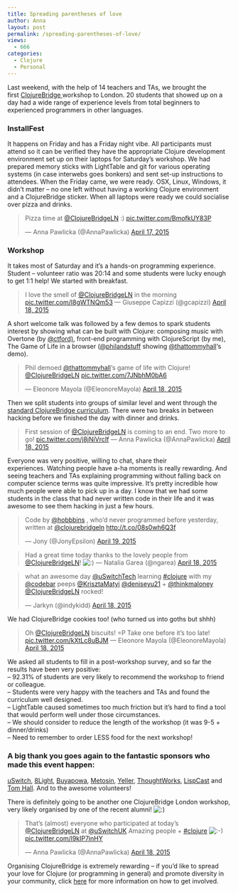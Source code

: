 ```yaml
---
title: Spreading parentheses of love
author: Anna
layout: post
permalink: /spreading-parentheses-of-love/
views:
  - 666
categories:
  - Clojure
  - Personal
---
```

Last weekend, with the help of 14 teachers and TAs, we brought the first [ClojureBridge ](http://www.clojurebridge.org/events/2015-04-17-london) workshop to London. 20 students that showed up on a day had a wide range of experience levels from total beginners to experienced programmers in other languages.

<!--more-->

### InstallFest

It happens on Friday and has a Friday night vibe. All participants must attend so it can be verified they have the appropriate Clojure development environment set up on their laptops for Saturday’s workshop. We had prepared memory sticks with LightTable and git for various operating systems (in case interwebs goes bonkers) and sent set-up instructions to attendees. When the Friday came, we were ready. OSX, Linux, Windows, it didn&#8217;t matter &#8211; no one left without having a working Clojure environment and a ClojureBridge sticker. When all laptops were ready we could socialise over pizza and drinks.

<blockquote class="twitter-tweet tw-align-center" lang="en"><p>Pizza time at <a href="https://twitter.com/ClojureBridgeLN">@ClojureBridgeLN</a> :) <a href="http://t.co/BmofkUY83P">pic.twitter.com/BmofkUY83P</a></p>&mdash; Anna Pawlicka (@AnnaPawlicka) <a href="https://twitter.com/AnnaPawlicka/status/589134386894864384">April 17, 2015</a></blockquote>
<script async src="//platform.twitter.com/widgets.js" charset="utf-8"></script>

### Workshop

It takes most of Saturday and it&#8217;s a hands-on programming experience. Student &#8211; volunteer ratio was 20:14 and some students were lucky enough to get 1:1 help! We started with breakfast.

<blockquote class="twitter-tweet tw-align-center" lang="en">
  <p>
    I love the smell of <a href="https://twitter.com/ClojureBridgeLN">@ClojureBridgeLN</a> in the morning <a href="http://t.co/I8gWTNQm53">pic.twitter.com/I8gWTNQm53</a> — Giuseppe Capizzi (@gcapizzi) <a href="https://twitter.com/gcapizzi/status/589337193354813440">April 18, 2015</a>
  </p>
</blockquote>



A short welcome talk was followed by a few demos to spark students interest by showing what can be built with Clojure: composing music with Overtone (by [@ctford)][2], front-end programming with ClojureScript (by me), The Game of Life in a browser ([@philandstuff][3] showing [@thattommyhall][4]&#8216;s demo).

<blockquote class="twitter-tweet tw-align-center" lang="en">
  <p>
    Phil demoed <a href="https://twitter.com/thattommyhall">@thattommyhall</a>&#8216;s game of life with Clojure! <a href="https://twitter.com/ClojureBridgeLN">@ClojureBridgeLN</a> <a href="http://t.co/7JNbhM0bA6">pic.twitter.com/7JNbhM0bA6</a>
  </p>
  
  <p>
    — Eleonore Mayola (@EleonoreMayola) <a href="https://twitter.com/EleonoreMayola/status/589355560002269184">April 18, 2015</a>
  </p>
</blockquote>

Then we split students into groups of similar level and went through the [standard ClojureBridge curriculum][5]. There were two breaks in between hacking before we finished the day with dinner and drinks.

<blockquote class="twitter-tweet tw-align-center" lang="en">
  <p>
    First session of <a href="https://twitter.com/ClojureBridgeLN">@ClojureBridgeLN</a> is coming to an end. Two more to go! <a href="http://t.co/j8jNiVrcIf">pic.twitter.com/j8jNiVrcIf</a> — Anna Pawlicka (@AnnaPawlicka) <a href="https://twitter.com/AnnaPawlicka/status/589382257133105152">April 18, 2015</a>
  </p>
</blockquote>



Everyone was very positive, willing to chat, share their experiences. Watching people have a-ha moments is really rewarding. And seeing teachers and TAs explaining programming without falling back on computer science terms was quite impressive. It&#8217;s pretty incredible how much people were able to pick up in a day. I know that we had some students in the class that had never written code in their life and it was awesome to see them hacking in just a few hours.

<blockquote class="twitter-tweet tw-align-center" lang="en">
  <p>
    Code by <a href="https://twitter.com/Hobbbins">@hobbbins</a> , who&#8217;d never programmed before yesterday, written at <a href="https://twitter.com/ClojureBridgeLN">@clojurebridgeln</a> <a href="http://t.co/08s0wh6Q3f">http://t.co/08s0wh6Q3f</a>
  </p>
  
  <p>
    — Jony (@JonyEpsilon) <a href="https://twitter.com/JonyEpsilon/status/589810797901131776">April 19, 2015</a>
  </p>
</blockquote>



<blockquote class="twitter-tweet tw-align-center" lang="en">
  <p>
    Had a great time today thanks to the lovely people from <a href="https://twitter.com/ClojureBridgeLN">@ClojureBridgeLN</a>! <img src="http://annapawlicka.com/wp-includes/images/smilies/icon_smile.gif" alt=":)" class="wp-smiley" /> — Natalia Garea (@ngarea) <a href="https://twitter.com/ngarea/status/589512218871398400">April 18, 2015</a>
  </p>
</blockquote>



<blockquote class="twitter-tweet tw-align-center" lang="en">
  <p>
    what an awesome day <a href="https://twitter.com/uSwitchTech">@uSwitchTech</a> learning <a href="https://twitter.com/hashtag/clojure?src=hash">#clojure</a> with my <a href="https://twitter.com/codebar">@codebar</a> peeps <a href="https://twitter.com/KrisztaMatyi">@KrisztaMatyi</a> <a href="https://twitter.com/deniseyu21">@deniseyu21</a> + <a href="https://twitter.com/thinkmaloney">@thinkmaloney</a> <a href="https://twitter.com/ClojureBridgeLN">@ClojureBridgeLN</a> rocked!
  </p>
  
  <p>
    — Jarkyn (@indykidd) <a href="https://twitter.com/indykidd/status/589465078547795968">April 18, 2015</a>
  </p>
</blockquote>

We had ClojureBridge cookies too! (who turned us into goths but shhh)

<blockquote class="twitter-tweet tw-align-center" lang="en">
  <p>
    Oh <a href="https://twitter.com/ClojureBridgeLN">@ClojureBridgeLN</a> biscuits! =P Take one before it&#8217;s too late! <a href="http://t.co/kXtLc8uBJM">pic.twitter.com/kXtLc8uBJM</a> — Eleonore Mayola (@EleonoreMayola) <a href="https://twitter.com/EleonoreMayola/status/589435883960541184">April 18, 2015</a>
  </p>
</blockquote>



We asked all students to fill in a post-workshop survey, and so far the results have been very positive:  
&#8211; 92.31% of students are very likely to recommend the workshop to friend or colleague.  
&#8211; Students were very happy with the teachers and TAs and found the curriculum well designed.  
&#8211; LightTable caused sometimes too much friction but it&#8217;s hard to find a tool that would perform well under those circumstances.  
&#8211; We should consider to reduce the length of the workshop (it was 9-5 + dinner/drinks)  
&#8211; Need to remember to order LESS food for the next workshop!

### A big thank you goes again to the fantastic sponsors who made this event happen:
[uSwitch][6], [8Light][7], [Buyapowa][8], [Metosin][9], [Yeller][10], [ThoughtWorks][11], [LispCast][12] and [Tom Hall][4].
And to the awesome volunteers!

There is definitely going to be another one ClojureBridge London workshop, very likely organised by one of the recent alumni! <img src="http://annapawlicka.com/wp-includes/images/smilies/icon_smile.gif" alt=":)" class="wp-smiley" />

<blockquote class="twitter-tweet tw-align-center" lang="en">
  <p>
    That&#8217;s (almost) everyone who participated at today&#8217;s <a href="https://twitter.com/ClojureBridgeLN">@ClojureBridgeLN</a> at <a href="https://twitter.com/uSwitchUK">@uSwitchUK</a> Amazing people + <a href="https://twitter.com/hashtag/clojure?src=hash">#clojure</a> <img src="http://annapawlicka.com/wp-includes/images/smilies/icon_smile.gif" alt=":-)" class="wp-smiley" /> <a href="http://t.co/l9kIP7inHY">pic.twitter.com/l9kIP7inHY</a>
  </p>
  
  <p>
    — Anna Pawlicka (@AnnaPawlicka) <a href="https://twitter.com/AnnaPawlicka/status/589476044069036034">April 18, 2015</a>
  </p>
</blockquote>



Organising ClojureBridge is extremely rewarding &#8211; if you&#8217;d like to spread your love for Clojure (or programming in general) and promote diversity in your community, click [here][13] for more information on how to get involved.

 [1]: http://www.clojurebridge.org/events/2015-04-17-london
 [2]: https://twitter.com/ctford
 [3]: https://twitter.com/philandstuff
 [4]: https://twitter.com/thattommyhall
 [5]: https://github.com/ClojureBridge/curriculum
 [6]: http://www.uswitch.com/
 [7]: http://www.8thlight.com/
 [8]: http://www.buyapowa.com/
 [9]: http://www.metosin.fi/
 [10]: http://yellerapp.com/
 [11]: http://www.thoughtworks.com/
 [12]: http://www.purelyfunctional.tv/
 [13]: http://www.clojurebridge.org/#get-involved